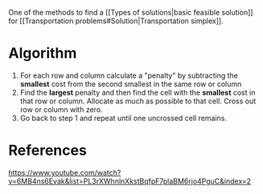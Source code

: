 One of the methods to find a [[Types of solutions|basic feasible solution]] for [[Transportation problems#Solution|Transportation simplex]].
# Algorithm
1. For each row and column calculate a "penalty" by subtracting the **smallest** cost from the second smallest in the same row or column
2. Find the **largest** penalty and then find the cell with the **smallest** cost in that row or column. Allocate as much as possible to that cell. Cross out row or column with zero.
3. Go back to step 1 and repeat until one uncrossed cell remains.
# References
https://www.youtube.com/watch?v=6MB4ns6Evak&list=PL3rXWhnlnXkstBqfpF7plaBM6rjo4PguC&index=2